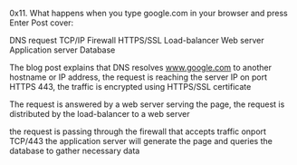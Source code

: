 0x11. What happens when you type google.com in your browser and press Enter
Post cover:

DNS request
TCP/IP
Firewall
HTTPS/SSL
Load-balancer
Web server
Application server
Database

The blog post explains that DNS resolves www.google.com to another hostname or IP address, the request is reaching the server IP on port HTTPS 443, the traffic is encrypted using HTTPS/SSL certificate

The request is answered by a web server serving the page, the request is distributed by the load-balancer to a web server

the request is passing through the firewall that accepts traffic onport TCP/443
the application server will generate the page and queries the database to gather necessary data